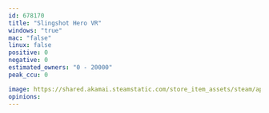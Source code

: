 ```yaml
---
id: 678170
title: "Slingshot Hero VR"
windows: "true"
mac: "false"
linux: false
positive: 0
negative: 0
estimated_owners: "0 - 20000"
peak_ccu: 0

image: https://shared.akamai.steamstatic.com/store_item_assets/steam/apps/678170/header.jpg?t=1501515050
opinions:
---
```

